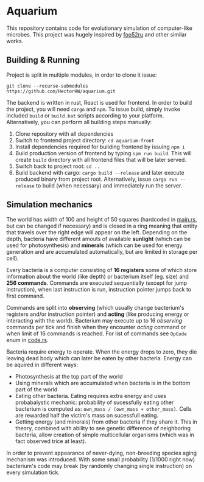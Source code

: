# Aquarium

This repository contains code for evolutionary simulation of computer-like microbes. This project was hugely inspired by [foo52ru](https://www.youtube.com/channel/UCP1JsJgeNs86oqLGnjfGo9Q) and other similar works.

## Building & Running

Project is split in multiple modules, in order to clone it issue:
```
git clone --recurse-submodules https://github.com/HectorHW/aquarium.git
```

The backend is written in rust, React is used for frontend. In order to build the project, you will need `cargo` and `npm`. To issue build, simply invoke included `build` or `build.bat` scripts according to your platform. Alternatively, you can perform all building steps manually:

1. Clone repository with all dependencies
2. Switch to frontend project directory: `cd aquarium-front`
3. Install dependencies required for building frontend by issuing `npm i`
4. Build production version of frontend by typing `npm run build`. This will create `build` directory with all frontend files that will be later served.
5. Switch back to project root: `cd ..`
6. Build backend with cargo: `cargo build --release` and later execute produced binary from project root. Alternatively, issue `cargo run --release` to build (when necessary) and immediately run the server.

## Simulation mechanics

The world has width of 100 and height of 50 squares (hardcoded in [main.rs](src/main.rs), but can be changed if necessary) and is closed in a ring meaning that entity that travels over the right edge will appear on the left. Depending on the depth, bacteria have different amouts of available **sunlight** (which can be used for photosynthesis) and **minerals** (which can be used for energy generation and are accumulated automatically, but are limited in storage per cell).

Every bacteria is a computer consisting of **16 registers** some of which store information about the world (like depth) or bacterium itself (eg. size) and **256 commands**. Commands are executed sequentially (except for jump instruction), when last instruction is run, instruction pointer jumps back to first command. 

Commands are split into **observing** (which usually change bacterium's registers and/or instruction pointer) and **acting** (like producing energy or interacting with the world). Bacterium may execute up to 16 *observing* commands per tick and finish when they encounter *acting* command or when limit of 16 commands is reached. For list of commands see `OpCode` enum in [code.rs](src/cells/code.rs).

Bacteria require energy to operate. When the energy drops to zero, they die leaving dead body which can later be eaten by other bacteria. Energy can be aquired in different ways:

* Photosynthesis at the top part of the world
* Using minerals which are accumulated when bacteria is in the bottom part of the world
* Eating other bacteria. Eating requires extra energy and uses probabalystic mechanic: probability of sucessfully eating other bacterium is computed as: `own_mass / (own_mass + other_mass)`. Cells are rewarded half the victim's mass on sucessfull eating.
* Getting energy (and minerals) from other bacteria if they share it. This in theory, combined with ability to see genetic difference of neighboring bacteria, allow creation of simple multicellular organisms (which was in fact observed trice at least).
  
In order to prevent appearance of never-dying, non-breeding species aging mechanism was introduced. With some small probability (1/1000 right now) bacterium's code may break (by randomly changing single instruction) on every simulation tick.